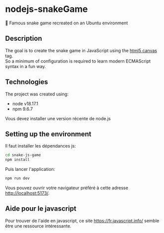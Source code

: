 # nodejs-snakeGame
🐍 Famous snake game recreated on an Ubuntu environment

## Description

The goal is to create the snake game in JavaScript using the <a href="https://developer.mozilla.org/fr/docs/Web/HTML/Element/canvas">html5 canvas</a> tag. <br />
So a minimum of configuration is required to learn modern ECMAScript syntax in a fun way.

## Technologies

The project was created using:

<ul>
    <li>node v18.17.1</li>
    <li>npm 9.6.7</li>
</ul>

Vous devez installer une version récente de node.js

## Setting up the environment

Il faut installer les dépendances js:

```bash
cd snake-js-game
npm install   
```

Puis lancer l'application:

```bash
npm run dev
```

Vous pouvez ouvrir votre navigateur préféré à cette adresse <a target="_blank" href="http://localhost:5173/">http://localhost:5173/</a>.

## Aide pour le javascript

Pour trouver de l'aide en javascript, ce site <a target="_blank" href="https://fr.javascript.info/">https://fr.javascript.info/</a> semble être une ressource intéressante.
